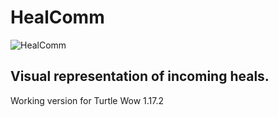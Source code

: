 # HealComm

![HealComm](https://i.imgur.com/qJLv1m5.png)

## Visual representation of incoming heals.

Working version for Turtle Wow 1.17.2
